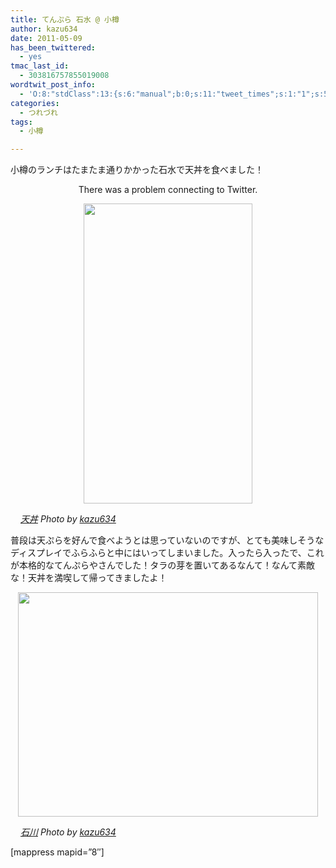 ```yaml
---
title: てんぷら 石水 @ 小樽
author: kazu634
date: 2011-05-09
has_been_twittered:
  - yes
tmac_last_id:
  - 303816757855019008
wordtwit_post_info:
  - 'O:8:"stdClass":13:{s:6:"manual";b:0;s:11:"tweet_times";s:1:"1";s:5:"delay";s:1:"0";s:7:"enabled";s:1:"1";s:10:"separation";i:60;s:7:"version";s:3:"3.6";s:14:"tweet_template";b:0;s:6:"status";i:3;s:6:"result";a:0:{}s:13:"tweet_counter";i:1;s:13:"tweet_log_ids";a:0:{}s:9:"hash_tags";a:0:{}s:8:"accounts";a:1:{i:0;s:7:"kazu634";}}'
categories:
  - つれづれ
tags:
  - 小樽

---
```

小樽のランチはたまたま通りかかった石水で天丼を食べました！

<p style="text-align: center;">
  There was a problem connecting to Twitter.
</p>

<p style="text-align: center;">
<a href="http://blog.kazu634.com/2011/05/09/%e3%81%a6%e3%82%93%e3%81%b7%e3%82%89-%e7%9f%b3%e6%b0%b4-%e5%b0%8f%e6%a8%bd/attachment/1113/" onclick="__gaTracker('send', 'event', 'outbound-article', 'http://blog.kazu634.com/2011/05/09/%e3%81%a6%e3%82%93%e3%81%b7%e3%82%89-%e7%9f%b3%e6%b0%b4-%e5%b0%8f%e6%a8%bd/attachment/1113/', '');" title=''><img width="270" height="480" src="http://blog.kazu634.com/wp-content/uploads/2012/06/jpg173" class="attachment-large aligncenter wp-image-1113" alt="" title="" /></a>
</p>

<cite class="flickr_photographer"><img src="http://www.flickr.com/favicon.ico" alt="" width="16" /><a href="http://www.flickr.com/photos/42332031@N02/5683721094/" onclick="__gaTracker('send', 'event', 'outbound-article', 'http://www.flickr.com/photos/42332031@N02/5683721094/', '天丼');" rel="nofollow"  target="_blank">天丼</a> Photo by <a href="http://www.flickr.com/photos/42332031@N02/" onclick="__gaTracker('send', 'event', 'outbound-article', 'http://www.flickr.com/photos/42332031@N02/', 'kazu634');" rel="nofollow"  target="_blank">kazu634</a></cite>

普段は天ぷらを好んで食べようとは思っていないのですが、とても美味しそうなディスプレイでふらふらと中にはいってしまいました。入ったら入ったで、これが本格的なてんぷらやさんでした！タラの芽を置いてあるなんて！なんて素敵な！天丼を満喫して帰ってきましたよ！

<p style="text-align: center;">
<a href="http://blog.kazu634.com/2011/05/09/%e3%81%a6%e3%82%93%e3%81%b7%e3%82%89-%e7%9f%b3%e6%b0%b4-%e5%b0%8f%e6%a8%bd/attachment/1114/" onclick="__gaTracker('send', 'event', 'outbound-article', 'http://blog.kazu634.com/2011/05/09/%e3%81%a6%e3%82%93%e3%81%b7%e3%82%89-%e7%9f%b3%e6%b0%b4-%e5%b0%8f%e6%a8%bd/attachment/1114/', '');" title=''><img width="480" height="359" src="http://blog.kazu634.com/wp-content/uploads/2012/06/jpg174" class="attachment-large aligncenter wp-image-1114" alt="" title="" srcset="http://blog.kazu634.com/wp-content/uploads/2012/06/jpg174-300x224.jpg 300w, http://blog.kazu634.com/wp-content/uploads/2012/06/jpg174 480w" sizes="(max-width: 480px) 100vw, 480px" /></a>
</p>

<cite class="flickr_photographer"><img src="http://www.flickr.com/favicon.ico" alt="" width="16" /><a href="http://www.flickr.com/photos/42332031@N02/5683154667/" onclick="__gaTracker('send', 'event', 'outbound-article', 'http://www.flickr.com/photos/42332031@N02/5683154667/', '石川');" rel="nofollow"  target="_blank">石川</a> Photo by <a href="http://www.flickr.com/photos/42332031@N02/" onclick="__gaTracker('send', 'event', 'outbound-article', 'http://www.flickr.com/photos/42332031@N02/', 'kazu634');" rel="nofollow"  target="_blank">kazu634</a></cite>

[mappress mapid=&#8221;8&#8243;]
